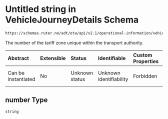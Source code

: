 # Untitled string in VehicleJourneyDetails Schema

```txt
https://schemas.ruter.no/adt/ota/api/v2.1/operational-information/vehicle-journey-details.json#/definitions/tariffZoneInfo/properties/number
```

The number of the tariff zone unique within the transport authority.

| Abstract            | Extensible | Status         | Identifiable            | Custom Properties | Additional Properties | Access Restrictions | Defined In                                                                                                                |
| :------------------ | :--------- | :------------- | :---------------------- | :---------------- | :-------------------- | :------------------ | :------------------------------------------------------------------------------------------------------------------------ |
| Can be instantiated | No         | Unknown status | Unknown identifiability | Forbidden         | Allowed               | none                | [vehicle-journey-details.json*](../../schema/operational-information/vehicle-journey-details.json "open original schema") |

## number Type

`string`
